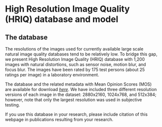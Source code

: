 # High Resolution Image Quality (HRIQ) database and model

## The database
The resolutions of the images used for currently available large scale natural image quality databases tend to be relatively low. To bridge this gap, we present High Resolution Image Quality (HRIQ) database with 1,200 images with natural distortions, such as sensor noise, motion blur, and focus blur. The images have been rated by 175 test persons (about 25 ratings per image) in a laboratory environment.

The database and the related metadata with Mean Opinion Scores (MOS) are available for download *[here](https://drive.google.com/drive/folders/1TUaAD0pQMZjJInDpWd_apYXh3kDF6ydA)*. We have included three different resolution versions of each image in the dataset: 2880x2160, 1024x768, and 512x384; however, note that only the largest resolution was used in subjective testing. 

If you use this database in your research, please include citation of this webpage in publications resulting from your research.
